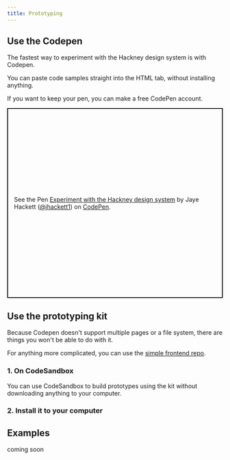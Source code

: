 ```yaml
---
title: Prototyping
---
```


## Use the Codepen

The fastest way to experiment with the Hackney design system is with Codepen.

You can paste code samples straight into the HTML tab, without installing anything.

If you want to keep your pen, you can make a free CodePen account.

<p class="codepen" data-height="444" data-theme-id="dark" data-default-tab="html,result" data-user="jhackett1" data-slug-hash="xxRWWKv" style="height: 444px; box-sizing: border-box; display: flex; align-items: center; justify-content: center; border: 2px solid; margin: 1em 0; padding: 1em;" data-pen-title="Experiment with the Hackney design system">
  <span>See the Pen <a href="https://codepen.io/jhackett1/pen/xxRWWKv">
  Experiment with the Hackney design system</a> by Jaye Hackett (<a href="https://codepen.io/jhackett1">@jhackett1</a>)
  on <a href="https://codepen.io">CodePen</a>.</span>
</p>
<script async src="https://cpwebassets.codepen.io/assets/embed/ei.js"></script>

## Use the prototyping kit

Because Codepen doesn't support multiple pages or a file system, there are things you won't be able to do with it.

For anything more complicated, you can use the [simple frontend repo](https://github.com/LBHackney-IT/lbh-simple-frontend).

### 1. On CodeSandbox

You can use CodeSandbox to build prototypes using the kit without downloading anything to your computer.

### 2. Install it to your computer

## Examples

coming soon
